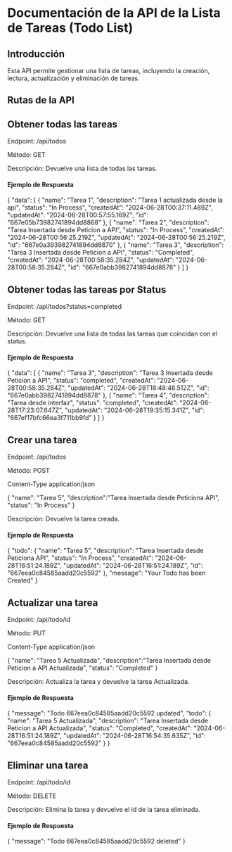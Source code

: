 # Documentación de la API de la Lista de Tareas (Todo List)

## Introducción
Esta API permite gestionar una lista de tareas, incluyendo la creación, lectura, actualización y eliminación de tareas.

## Rutas de la API

## Obtener todas las tareas
Endpoint: /api/todos

Método: GET

Descripción: Devuelve una lista de todas las tareas.

#### Ejemplo de Respuesta
{
  "data": [
    {
      "name": "Tarea 1",
      "description": "Tarea 1 actualizada desde la api",
      "status": "In Process",
      "createdAt": "2024-06-28T00:37:11.489Z",
      "updatedAt": "2024-06-28T00:57:55.169Z",
      "id": "667e05b73982741894dd8868"
    },
    {
      "name": "Tarea 2",
      "description": "Tarea Insertada desde Peticion a API",
      "status": "In Process",
      "createdAt": "2024-06-28T00:56:25.219Z",
      "updatedAt": "2024-06-28T00:56:25.219Z",
      "id": "667e0a393982741894dd8870"
    },
    {
      "name": "Tarea 3",
      "description": "Tarea 3 Insertada desde Peticion a API",
      "status": "Completed",
      "createdAt": "2024-06-28T00:58:35.284Z",
      "updatedAt": "2024-06-28T00:58:35.284Z",
      "id": "667e0abb3982741894dd8878"
    }
  ]
}


## Obtener todas las tareas por Status
Endpoint: /api/todos?status=completed

Método: GET

Descripción: Devuelve una lista de todas las tareas que coincidan con el status.

#### Ejemplo de Respuesta
{
  "data": [
    {
      "name": "Tarea 3",
      "description": "Tarea 3 Insertada desde Peticion a API",
      "status": "completed",
      "createdAt": "2024-06-28T00:58:35.284Z",
      "updatedAt": "2024-06-28T18:48:48.512Z",
      "id": "667e0abb3982741894dd8878"
    },
    {
      "name": "Tarea 4",
      "description": "Tarea desde interfaz",
      "status": "completed",
      "createdAt": "2024-06-28T17:23:07.647Z",
      "updatedAt": "2024-06-28T19:35:15.341Z",
      "id": "667ef17bfc66ea3f711bb9fd"
    }
  ]
}


## Crear una tarea
Endpoint: /api/todos

Método: POST

Content-Type application/json

{
  "name": "Tarea 5",
  "description":"Tarea Insertada desde Peticiona API",
  "status": "In Process"
}


Descripción: Devuelve la tarea creada.

#### Ejemplo de Respuesta
{
  "todo": {
    "name": "Tarea 5",
    "description": "Tarea Insertada desde Peticiona API",
    "status": "In Process",
    "createdAt": "2024-06-28T16:51:24.189Z",
    "updatedAt": "2024-06-28T16:51:24.189Z",
    "id": "667eea0c84585aadd20c5592"
  },
  "message": "Your Todo has been Created"
}

## Actualizar una tarea
Endpoint: /api/todo/id

Método: PUT

Content-Type application/json

{
  "name": "Tarea 5 Actualizada",
  "description":"Tarea Insertada desde Peticion a API Actualizada",
  "status": "Completed"
}

Descripción: Actualiza la tarea y devuelve la tarea Actualizada.

#### Ejemplo de Respuesta
{
  "message": "Todo 667eea0c84585aadd20c5592 updated",
  "todo": {
    "name": "Tarea 5 Actualizada",
    "description": "Tarea Insertada desde Peticion a API Actualizada",
    "status": "Completed",
    "createdAt": "2024-06-28T16:51:24.189Z",
    "updatedAt": "2024-06-28T16:54:35.635Z",
    "id": "667eea0c84585aadd20c5592"
  }
}

## Eliminar una tarea
Endpoint: /api/todo/id

Método: DELETE

Descripción: Elimina la tarea y devuelve el id de la tarea eliminada.

#### Ejemplo de Respuesta
{
  "message": "Todo 667eea0c84585aadd20c5592 deleted"
}

